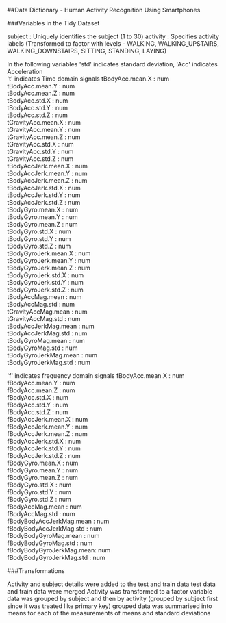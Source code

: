 ##Data Dictionary - Human Activity Recognition Using Smartphones

###Variables in the Tidy Dataset

  subject                  : Uniquely identifies the subject (1 to 30)
  activity                 : Specifies activity labels
                             (Transformed to factor with levels - WALKING, WALKING_UPSTAIRS, WALKING_DOWNSTAIRS,                                 SITTING, STANDING, LAYING)
                               
  In the following variables 'std' indicates standard deviation, 'Acc' indicates Acceleration  
  't' indicates Time domain signals
  tBodyAcc.mean.X          : num  
  tBodyAcc.mean.Y          : num  
  tBodyAcc.mean.Z          : num  
  tBodyAcc.std.X           : num  
  tBodyAcc.std.Y           : num  
  tBodyAcc.std.Z           : num  
  tGravityAcc.mean.X       : num  
  tGravityAcc.mean.Y       : num  
  tGravityAcc.mean.Z       : num  
  tGravityAcc.std.X        : num  
  tGravityAcc.std.Y        : num  
  tGravityAcc.std.Z        : num  
  tBodyAccJerk.mean.X      : num  
  tBodyAccJerk.mean.Y      : num  
  tBodyAccJerk.mean.Z      : num  
  tBodyAccJerk.std.X       : num  
  tBodyAccJerk.std.Y       : num  
  tBodyAccJerk.std.Z       : num  
  tBodyGyro.mean.X         : num  
  tBodyGyro.mean.Y         : num  
  tBodyGyro.mean.Z         : num  
  tBodyGyro.std.X          : num  
  tBodyGyro.std.Y          : num  
  tBodyGyro.std.Z          : num  
  tBodyGyroJerk.mean.X     : num  
  tBodyGyroJerk.mean.Y     : num  
  tBodyGyroJerk.mean.Z     : num  
  tBodyGyroJerk.std.X      : num  
  tBodyGyroJerk.std.Y      : num  
  tBodyGyroJerk.std.Z      : num  
  tBodyAccMag.mean         : num  
  tBodyAccMag.std          : num  
  tGravityAccMag.mean      : num  
  tGravityAccMag.std       : num  
  tBodyAccJerkMag.mean     : num  
  tBodyAccJerkMag.std      : num  
  tBodyGyroMag.mean        : num  
  tBodyGyroMag.std         : num  
  tBodyGyroJerkMag.mean    : num  
  tBodyGyroJerkMag.std     : num
  
  'f' indicates frequency domain signals
  fBodyAcc.mean.X          : num
  fBodyAcc.mean.Y          : num  
  fBodyAcc.mean.Z          : num  
  fBodyAcc.std.X           : num  
  fBodyAcc.std.Y           : num  
  fBodyAcc.std.Z           : num  
  fBodyAccJerk.mean.X      : num  
  fBodyAccJerk.mean.Y      : num  
  fBodyAccJerk.mean.Z      : num  
  fBodyAccJerk.std.X       : num  
  fBodyAccJerk.std.Y       : num  
  fBodyAccJerk.std.Z       : num  
  fBodyGyro.mean.X         : num  
  fBodyGyro.mean.Y         : num  
  fBodyGyro.mean.Z         : num  
  fBodyGyro.std.X          : num  
  fBodyGyro.std.Y          : num  
  fBodyGyro.std.Z          : num  
  fBodyAccMag.mean         : num  
  fBodyAccMag.std          : num  
  fBodyBodyAccJerkMag.mean : num  
  fBodyBodyAccJerkMag.std  : num  
  fBodyBodyGyroMag.mean    : num  
  fBodyBodyGyroMag.std     : num  
  fBodyBodyGyroJerkMag.mean: num  
  fBodyBodyGyroJerkMag.std : num  
  
###Transformations

  Activity and subject details were added to the test and train data
  test data and train data were merged
  Activity was transformed to a factor variable
  data was grouped by subject and then by activity (grouped by subject first since it was treated like primary key)
  grouped data was summarised into means for each of the measurements of means and standard deviations
  
  
